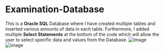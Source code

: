  # Examination-Database

This is a **Oracle SQL** Database where I have created multiple tables and inserted various amounts of data in each table. Furthermore, I added multiple **Select Statements** at the bottom of the code which will allow the user to select specific data and values from the Database.
![image](https://user-images.githubusercontent.com/89995670/133343334-ba1bb386-9125-4ba4-94a1-06951e3b202c.png)  ![image](https://user-images.githubusercontent.com/89995670/133343418-e96d4e28-b149-4308-b4b8-2a051e16ded3.png)

